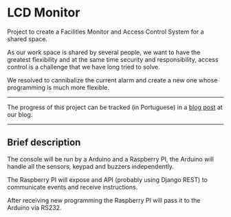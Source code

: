 # LCD Monitor

Project to create a Facilities Monitor and Access Control System  for a shared space.

As our work space is shared by several people, we want to have the greatest flexibility and at the same time security and responsibility, access control is a challenge that we have long tried to solve.

We resolved to cannibalize the current alarm and create a new one whose programming is much more flexible.

---

The progress of this project can be tracked (in Portuguese) in a [blog post](https://blog.lcdporto.org/project-lcd-monitor/) at our blog.

---

## Brief description

The console will be run by a Arduino and a Raspberry PI, the Arduino will handle all the sensors, keypad and buzzers independently.

The Raspberry PI will expose and API (probably using Django REST) to communicate events and receive instructions.

After receiving new programming the Raspberry PI will pass it to the Arduino via  RS232. 
